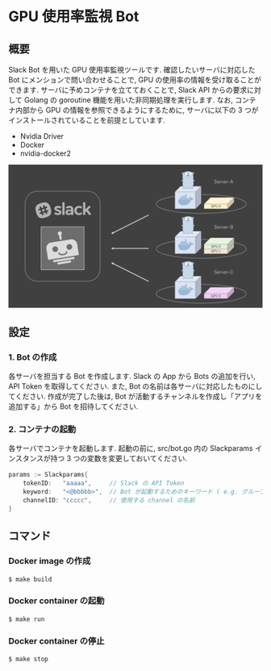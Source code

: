 # GPU 使用率監視 Bot 

## 概要
Slack Bot を用いた GPU 使用率監視ツールです. 
確認したいサーバに対応した Bot にメンションで問い合わせることで, GPU の使用率の情報を受け取ることができます. 
サーバに予めコンテナを立てておくことで, Slack API からの要求に対して Golang の goroutine 機能を用いた非同期処理を実行します.
なお, コンテナ内部から GPU の情報を参照できるようにするために, サーバに以下の 3 つがインストールされていることを前提としています.

- Nvidia Driver 
- Docker 
- nvidia-docker2

![summary-img](./assets/summary.png)


## 設定

### 1. Bot の作成
各サーバを担当する Bot を作成します. 
Slack の App から Bots の追加を行い, API Token を取得してください.
また, Bot の名前は各サーバに対応したものにしてください. 
作成が完了した後は, Bot が活動するチャンネルを作成し「アプリを追加する」から Bot を招待してください. 

### 2. コンテナの起動
各サーバでコンテナを起動します.
起動の前に, src/bot.go 内の Slackparams インスタンスが持つ 3 つの変数を変更しておいてください.

```go
params := Slackparams{
    tokenID:   "aaaaa",     // Slack の API Token
    keyword:   "<@bbbbb>",  // Bot が起動するためのキーワード ( e.g. グループ名 )
    channelID: "ccccc",     // 使用する channel の名前
}
```


## コマンド

### Docker image の作成
```
$ make build
```

### Docker container の起動
```
$ make run
```

### Docker container の停止
```
$ make stop
```

